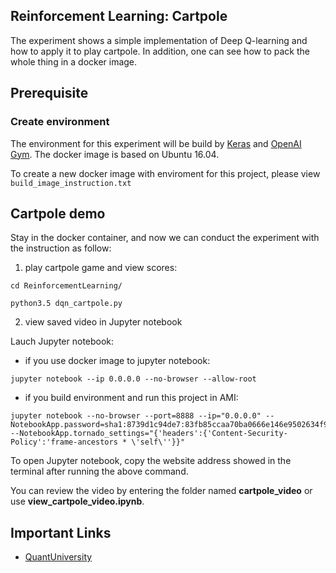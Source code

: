 ## Reinforcement Learning: Cartpole

The experiment shows a simple implementation of Deep Q-learning and how to apply it to play cartpole. In addition, one can see how to pack the whole thing in  a docker image.

## Prerequisite
### Create environment 
The environment for this experiment will be build by [Keras](https://keras.io/) and [OpenAI Gym](https://github.com/openai/gym). The docker image is based on Ubuntu 16.04.

To create a new docker image with enviroment for this project, please view ``` build_image_instruction.txt```


## Cartpole demo

Stay in the docker container, and now we can conduct the experiment with the instruction as follow:
1. play cartpole game and view scores:
```
cd ReinforcementLearning/
```
```
python3.5 dqn_cartpole.py
```
2. view saved video in Jupyter notebook

Lauch Jupyter notebook:

* if you use docker image to jupyter notebook:
```
jupyter notebook --ip 0.0.0.0 --no-browser --allow-root
```
* if you build environment and run this project in AMI:

```
jupyter notebook --no-browser --port=8888 --ip="0.0.0.0" --NotebookApp.password=sha1:8739d1c94de7:83fb85ccaa70ba0666e146e9502634f97369dc98 --NotebookApp.tornado_settings="{'headers':{'Content-Security-Policy':'frame-ancestors * \'self\''}}"
```
To open Jupyter notebook, copy the website address showed in the terminal after running the above command.

You can review the video by entering the folder named **cartpole_video** or use  **view_cartpole_video.ipynb**.

## Important Links
* [QuantUniversity](http://www.quantuniversity.com/)
